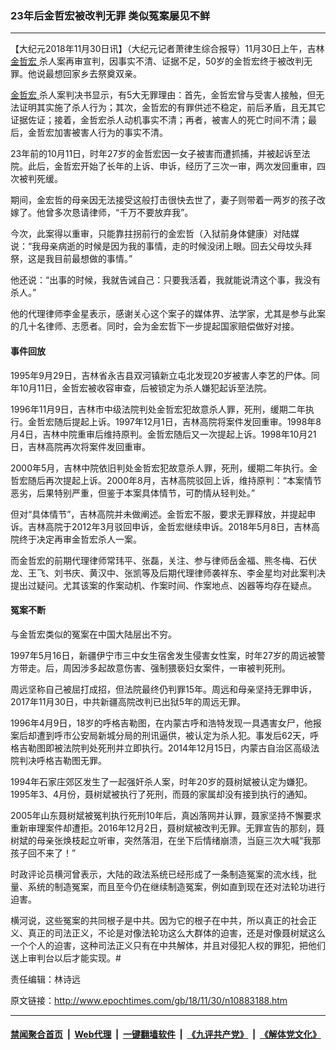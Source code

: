 ### 23年后金哲宏被改判无罪 类似冤案屡见不鲜
------------------------

<p>
 【大纪元2018年11月30日讯】（大纪元记者萧律生综合报导）11月30日上午，吉林
 <a href="http://www.epochtimes.com/gb/tag/%E9%87%91%E5%93%B2%E5%AE%8F.html">
  金哲宏
 </a>
 杀人案再审宣判，因事实不清、证据不足，50岁的金哲宏终于被改判无罪。他说最想回家乡去祭奠双亲。
</p>
<p>
 <a href="http://www.epochtimes.com/gb/tag/%E9%87%91%E5%93%B2%E5%AE%8F.html">
  金哲宏
 </a>
 杀人案判决书显示，有5大无罪理由：首先，金哲宏曾与受害人接触，但无法证明其实施了杀人行为；其次，金哲宏的有罪供述不稳定，前后矛盾，且无其它证据佐证；接着，金哲宏杀人动机事实不清；再者，被害人的死亡时间不清；最后，金哲宏加害被害人行为的事实不清。
</p>
<p>
 23年前的10月11日，时年27岁的金哲宏因一女子被害而遭抓捕，并被起诉至法院。此后，金哲宏开始了长年的上诉、申诉，经历了三次一审，两次发回重审，四次被判死缓。
</p>
<p>
 期间，金宏哲的母亲因无法接受这般打击很快去世了，妻子则带着一两岁的孩子改嫁了。他曾多次恳请律师，“千万不要放弃我”。
</p>
<p>
 今次，此案得以重审，只能靠拄拐前行的金宏哲（入狱前身体健康）对陆媒说：“我母亲病逝的时候是因为我的事情，走的时候没闭上眼。回去父母坟头拜祭，这是我目前最想做的事情。”
</p>
<p>
 他还说：“出事的时候，我就告诫自己：只要我活着，我就能说清这个事，我没有杀人。”
</p>
<p>
 他的代理律师李金星表示，感谢关心这个案子的媒体界、法学家，尤其是参与此案的几十名律师、志愿者。同时，会为金宏哲下一步提起国家赔偿做好对接。
</p>
<h4>
 事件回放
</h4>
<p>
 1995年9月29日，吉林省永吉县双河镇新立屯北发现20岁被害人李艺的尸体。同年10月11日，金哲宏被收容审查，后被锁定为杀人嫌犯起诉至法院。
</p>
<p>
 1996年11月9日，吉林市中级法院判处金哲宏犯故意杀人罪，死刑，缓期二年执行。金哲宏随后提起上诉。1997年12月1日，吉林高院将案件发回重审。1998年8月4日，吉林中院重审后维持原判。金哲宏随后又一次提起上诉。1998年10月21日，吉林高院再次将案件发回重审。
</p>
<p>
 2000年5月，吉林中院依旧判处金哲宏犯故意杀人罪，死刑，缓期二年执行。金哲宏随后再次提起上诉。2000年8月，吉林高院驳回上诉，维持原判：“本案情节恶劣，后果特别严重，但鉴于本案具体情节，可酌情从轻判处。”
</p>
<p>
 但对“具体情节”，吉林高院并未做阐述。金哲宏不服，要求无罪释放，并提起申诉。吉林高院于2012年3月驳回申诉，金哲宏继续申诉。2018年5月8日，吉林高院终于决定再审金哲宏杀人一案。
</p>
<p>
 而金哲宏的前期代理律师常玮平、张磊，关注、参与律师岳金福、熊冬梅、石伏龙、王飞、刘书庆、黄汉中、张凯等及后期代理律师袭祥东、李金星均对此案判决提出过疑问。尤其该案的作案动机、作案时间、作案地点、凶器等均存在疑点。
</p>
<h4>
 冤案不断
</h4>
<p>
 与金哲宏类似的冤案在中国大陆层出不穷。
</p>
<p>
 1997年5月16日，新疆伊宁市三中女生宿舍发生侵害女性案，时年27岁的周远被警方带走。后，周因涉多起故意伤害、强制猥亵妇女案件，一审被判死刑。
</p>
<p>
 周远坚称自己被屈打成招，但法院最终仍判罪15年。周远和母亲坚持无罪申诉，2017年11月30日，中共新疆高院改判已出狱5年的周远无罪。
</p>
<p>
 1996年4月9日，18岁的呼格吉勒图，在内蒙古呼和浩特发现一具遇害女尸，他报案后却遭到呼市公安局新城分局的刑讯逼供，被认定为杀人犯。事发后62天，呼格吉勒图即被法院判处死刑并立即执行。2014年12月15日，内蒙古自治区高级法院判决呼格吉勒图无罪。
</p>
<p>
 1994年石家庄郊区发生了一起强奸杀人案，时年20岁的聂树斌被认定为嫌犯。1995年3、4月份，聂树斌被执行了死刑，而聂的家属却没有接到执行的通知。
</p>
<p>
 2005年山东聂树斌被冤判执行死刑10年后，真凶落网并认罪，聂家坚持不懈要求重新审理案件却遭拒。2016年12月2日，聂树斌被改判无罪。无罪宣告的那刻，聂树斌的母亲张焕枝起立听审，突然落泪，在坐下后情绪崩溃，当庭三次大喊“我那孩子回不来了！”
</p>
<p>
 时政评论员横河曾表示，大陆的政法系统已经形成了一条制造冤案的流水线，批量、系统的制造冤案，而且至今仍在继续制造冤案，例如直到现在还对法轮功进行迫害。
</p>
<p>
 横河说，这些冤案的共同根子是中共。因为它的根子在中共，所以真正的社会正义、真正的司法正义，不论是对像法轮功这么大群体的迫害，还是对像聂树斌这么一个个人的迫害，这种司法正义只有在中共解体，并且对侵犯人权的罪犯，把他们送上审判台以后才能实现。#
</p>
<p>
 责任编辑：林诗远
</p>

原文链接：http://www.epochtimes.com/gb/18/11/30/n10883188.htm


------------------------
#### [禁闻聚合首页](https://github.com/gfw-breaker/banned-news/blob/master/README.md) &nbsp;|&nbsp; [Web代理](https://github.com/gfw-breaker/open-proxy/blob/master/README.md) &nbsp;|&nbsp; [一键翻墙软件](https://github.com/gfw-breaker/nogfw/blob/master/README.md) &nbsp;|&nbsp; [《九评共产党》](https://github.com/gfw-breaker/9ping.md/blob/master/README.md#九评之一评共产党是什么) &nbsp;|&nbsp; [《解体党文化》](https://github.com/gfw-breaker/jtdwh.md/blob/master/README.md#绪论)